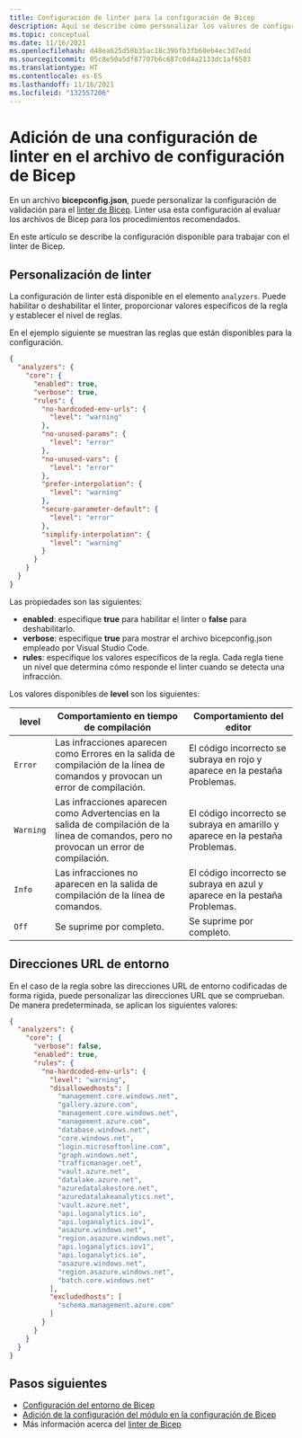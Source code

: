 ```yaml
---
title: Configuración de linter para la configuración de Bicep
description: Aquí se describe cómo personalizar los valores de configuración del linter de Bicep.
ms.topic: conceptual
ms.date: 11/16/2021
ms.openlocfilehash: d48ea625d58b35ac18c39bfb3fb60eb4ec3d7edd
ms.sourcegitcommit: 05c8e50a5df87707b6c687c6d4a2133dc1af6583
ms.translationtype: HT
ms.contentlocale: es-ES
ms.lasthandoff: 11/16/2021
ms.locfileid: "132557206"
---
```

# <a name="add-linter-settings-in-the-bicep-config-file"></a>Adición de una configuración de linter en el archivo de configuración de Bicep

En un archivo **bicepconfig.json**, puede personalizar la configuración de validación para el [linter de Bicep](linter.md). Linter usa esta configuración al evaluar los archivos de Bicep para los procedimientos recomendados.

En este artículo se describe la configuración disponible para trabajar con el linter de Bicep.

## <a name="customize-linter"></a>Personalización de linter

La configuración de linter está disponible en el elemento `analyzers`. Puede habilitar o deshabilitar el linter, proporcionar valores específicos de la regla y establecer el nivel de reglas.

En el ejemplo siguiente se muestran las reglas que están disponibles para la configuración.

```json
{
  "analyzers": {
    "core": {
      "enabled": true,
      "verbose": true,
      "rules": {
        "no-hardcoded-env-urls": {
          "level": "warning"
        },
        "no-unused-params": {
          "level": "error"
        },
        "no-unused-vars": {
          "level": "error"
        },
        "prefer-interpolation": {
          "level": "warning"
        },
        "secure-parameter-default": {
          "level": "error"
        },
        "simplify-interpolation": {
          "level": "warning"
        }
      }
    }
  }
}
```

Las propiedades son las siguientes:

- **enabled**: especifique **true** para habilitar el linter o **false** para deshabilitarlo.
- **verbose**: especifique **true** para mostrar el archivo bicepconfig.json empleado por Visual Studio Code.
- **rules**: especifique los valores específicos de la regla. Cada regla tiene un nivel que determina cómo responde el linter cuando se detecta una infracción.

Los valores disponibles de **level** son los siguientes:

| **level**  | **Comportamiento en tiempo de compilación** | **Comportamiento del editor** |
|--|--|--|
| `Error` | Las infracciones aparecen como Errores en la salida de compilación de la línea de comandos y provocan un error de compilación. | El código incorrecto se subraya en rojo y aparece en la pestaña Problemas. |
| `Warning` | Las infracciones aparecen como Advertencias en la salida de compilación de la línea de comandos, pero no provocan un error de compilación. | El código incorrecto se subraya en amarillo y aparece en la pestaña Problemas. |
| `Info` | Las infracciones no aparecen en la salida de compilación de la línea de comandos. | El código incorrecto se subraya en azul y aparece en la pestaña Problemas. |
| `Off` | Se suprime por completo. | Se suprime por completo. |

## <a name="environment-urls"></a>Direcciones URL de entorno

En el caso de la regla sobre las direcciones URL de entorno codificadas de forma rígida, puede personalizar las direcciones URL que se comprueban. De manera predeterminada, se aplican los siguientes valores:

```json
{
  "analyzers": {
    "core": {
      "verbose": false,
      "enabled": true,
      "rules": {
        "no-hardcoded-env-urls": {
          "level": "warning",
          "disallowedhosts": [
            "management.core.windows.net",
            "gallery.azure.com",
            "management.core.windows.net",
            "management.azure.com",
            "database.windows.net",
            "core.windows.net",
            "login.microsoftonline.com",
            "graph.windows.net",
            "trafficmanager.net",
            "vault.azure.net",
            "datalake.azure.net",
            "azuredatalakestore.net",
            "azuredatalakeanalytics.net",
            "vault.azure.net",
            "api.loganalytics.io",
            "api.loganalytics.iov1",
            "asazure.windows.net",
            "region.asazure.windows.net",
            "api.loganalytics.iov1",
            "api.loganalytics.io",
            "asazure.windows.net",
            "region.asazure.windows.net",
            "batch.core.windows.net"
          ],
          "excludedhosts": [
            "schema.management.azure.com"
          ]
        }
      }
    }
  }
}
```

## <a name="next-steps"></a>Pasos siguientes

* [Configuración del entorno de Bicep](bicep-config.md)
* [Adición de la configuración del módulo en la configuración de Bicep](bicep-config-modules.md)
* Más información acerca del [linter de Bicep](linter.md)
